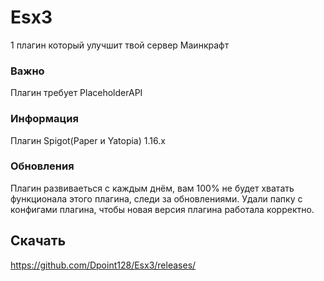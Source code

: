 # Esx3
1 плагин который улучшит твой сервер Маинкрафт

### Важно
Плагин требует PlaceholderAPI
### Информация
Плагин Spigot(Paper и Yatopia) 1.16.x
### Обновления
Плагин развиваеться с каждым днём, вам 100% не будет хватать функционала этого плагина, следи за обновлениями. Удали папку с конфигами плагина, чтобы новая версия плагина работала корректно.
## Скачать
https://github.com/Dpoint128/Esx3/releases/
